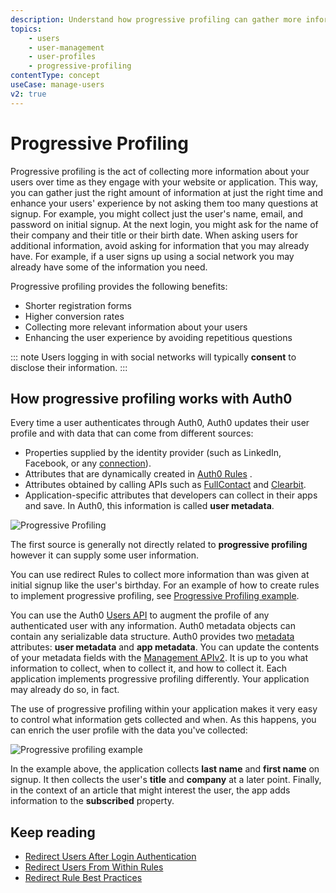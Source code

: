 ```yaml
---
description: Understand how progressive profiling can gather more information about your users over time as they engage with your website or application thereby enhancing their experience by not asking them too many questions up front.
topics:
    - users
    - user-management
    - user-profiles
    - progressive-profiling
contentType: concept
useCase: manage-users
v2: true
---
```

# Progressive Profiling

Progressive profiling is the act of collecting more information about your users over time as they engage with your website or application. This way, you can gather just the right amount of information at just the right time and enhance your users' experience by not asking them too many questions at signup. For example, you might collect just the user's name, email, and password on initial signup. At the next login, you might ask for the name of their company and their title or their birth date. When asking users for additional information, avoid asking for information that you may already have. For example, if a user signs up using a social network you may already have some of the information you need. 

Progressive profiling provides the following benefits:

* Shorter registration forms
* Higher conversion rates
* Collecting more relevant information about your users
* Enhancing the user experience by avoiding repetitious questions

::: note
Users logging in with social networks will typically **consent** to disclose their information.
:::

## How progressive profiling works with Auth0

Every time a user authenticates through Auth0, Auth0 updates their user profile and with data that can come from different sources:

* Properties supplied by the identity provider (such as LinkedIn, Facebook, or any [connection](/identityproviders)).
* Attributes that are dynamically created in [Auth0 Rules](/rules) .
* Attributes obtained by calling APIs such as [FullContact](https://www.fullcontact.com/) and [Clearbit](https://clearbit.com/).
* Application-specific attributes that developers can collect in their apps and save. In Auth0, this information is called **user metadata**.

![Progressive Profiling](/media/articles/user-profile/progressive-profiling.png)

The first source is generally not directly related to **progressive profiling** however it can supply some user information. 

You can use redirect Rules to collect more information than was given at initial signup like the user's birthday. For an example of how to create rules to implement progressive profiling, see [Progressive Profiling example](/rules/guides/redirect#progressive-profiling-example).

You can use the Auth0 [Users API](/api/v2#!/Users/patch_users_by_id) to augment the profile of any authenticated user with any information. Auth0 metadata objects can contain any serializable data structure. Auth0 provides two [metadata](/users/concepts/overview-user-metadata) attributes: **user metadata** and **app metadata**. You can update the contents of your metadata fields with the [Management APIv2](/api/management/v2). It is up to you what information to collect, when to collect it, and how to collect it. Each application implements progressive profiling differently. Your application may already do so, in fact. 

The use of progressive profiling within your application makes it very easy to control what information gets collected and when. As this happens, you can enrich the user profile with the data you've collected:

![Progressive profiling example](/media/articles/user-profile/progressive-profiling-example.png)

In the example above, the application collects **last name** and **first name** on signup. It then collects the user's **title** and **company** at a later point. Finally, in the context of an article that might interest the user, the app adds information to the **subscribed** property. 

## Keep reading

* [Redirect Users After Login Authentication](/users/guides/redirect-users-after-login)
* [Redirect Users From Within Rules](/rules/guides/redirect)
* [Redirect Rule Best Practices](/best-practices/rules#redirection)

